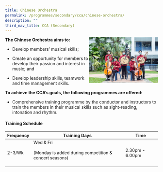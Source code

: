 ```yaml
---
title: Chinese Orchestra
permalink: /programmes/secondary/cca/chinese-orchestra/
description: ""
third_nav_title: CCA (Secondary)
---
```

<img align="right" src="/images/CCA/Secondary/CO2.jpg" style="width:45%">


**The Chinese Orchestra aims to:**&nbsp;

*   Develop members’ musical skills;&nbsp;  
    
*   Create an opportunity for members to develop their passion and interest in music; and  
    
*   Develop leadership skills, teamwork and time management skills.

  

**To achieve the CCA’s goals, the following programmes are offered:**

*   Comprehensive training programme by the conductor and instructors to train the members in their musical skills such as sight-reading, intonation and rhythm.

#### Training Schedule

<table>
<thead>
  <tr>
    <th>Frequency</th>
    <th>Training Days</th>
    <th>Time</th>
  </tr>
</thead>
<tbody>
  <tr>
    <td>2-3/Wk</td>
    <td>Wed &amp; Fri<br><br>(Monday is added during competition &amp; concert seasons)<br><br></td>
    <td>2.30pm - 6.00pm</td>
  </tr>
</tbody>
</table>
